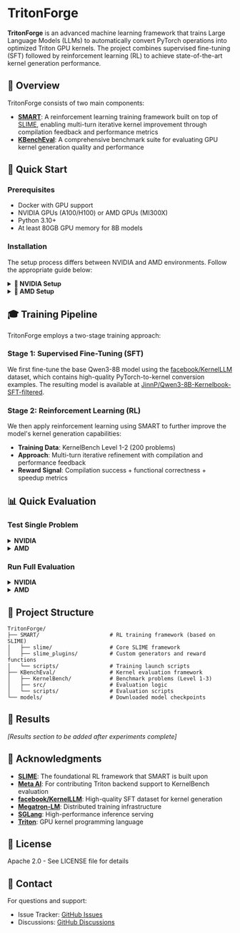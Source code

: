 # TritonForge

**TritonForge** is an advanced machine learning framework that trains Large Language Models (LLMs) to automatically convert PyTorch operations into optimized Triton GPU kernels. The project combines supervised fine-tuning (SFT) followed by reinforcement learning (RL) to achieve state-of-the-art kernel generation performance.

## 🎯 Overview

TritonForge consists of two main components:

- **[SMART](SMART/)**: A reinforcement learning training framework built on top of [SLIME](https://github.com/THUDM/slime), enabling multi-turn iterative kernel improvement through compilation feedback and performance metrics
- **[KBenchEval](KBenchEval/)**: A comprehensive benchmark suite for evaluating GPU kernel generation quality and performance

## 🚀 Quick Start

### Prerequisites

- Docker with GPU support
- NVIDIA GPUs (A100/H100) or AMD GPUs (MI300X)
- Python 3.10+
- At least 80GB GPU memory for 8B models

### Installation

The setup process differs between NVIDIA and AMD environments. Follow the appropriate guide below:

<details>
<summary><b>📗 NVIDIA Setup</b></summary>

#### 1. Launch Docker Container

```bash
docker pull zhuzilin/slime:20250706-v2

docker run --rm --gpus all --ipc=host --shm-size=128g \
  --ulimit memlock=-1 --ulimit stack=67108864 \
  -v $HOME:$HOME \
  -it zhuzilin/slime:20250706-v2 /bin/bash
```

#### 2. Clone Repository

```bash
git clone https://github.com/RLsys-Foundation/TritonForge.git
cd TritonForge
```

#### 3. Setup KBenchEval

```bash
cd KBenchEval

# Create virtual environment
python -m venv .venv
source .venv/bin/activate

# Install dependencies
pip install --upgrade pip
pip install -e .
```

#### 4. Setup SMART

```bash
cd ../SMART
pip install -e .
```

#### 5. Download Models

```bash
# Create models directory
mkdir -p models

# Hugging Face format of fine-tuned Qwen3-8B model (for evaluation)
huggingface-cli download JinnP/Qwen3-8B-Kernelbook-SFT-HF --local-dir models/Qwen3-8B-Kernelbook-SFT-HF

# Megatron format of fine-tuned Qwen3-8B model (for continued training)
huggingface-cli download JinnP/Qwen3-8B-Kernelbook-SFT-filtered --local-dir models/Qwen3-8B-Kernelbook-SFT-filtered

# Base Qwen3-8B model (HuggingFace format)
huggingface-cli download Qwen/Qwen3-8B --local-dir models/Qwen3-8B

# Base Qwen3-8B model (Megatron format)
huggingface-cli download zyzshishui0627/Qwen3-8B_torch_dist --local-dir models/Qwen3-8B_torch_dist
```

</details>

<details>
<summary><b>📕 AMD Setup</b></summary>

#### 1. Allocate Compute Node (Azure)

```bash
tmux new-session -d -s kernel_agent_node_0

salloc --nodes=1 --exclusive --gres=gpu:8 \
          --time=120-00:00:00 \
          --nodelist=pdfc-aig-00001N \
          --job-name=Kernel-Agent
```

#### 2. Launch Docker Container

```bash
docker pull rlsys/april:slime_ubuntu22.04_rocm6.3.4-patch-numa_vllm0.8.5-patch_sglang0.4.7_megatron-core-patch_ray0.47-patch_apex_vim

docker run -it \
  --device /dev/dri \
  --device /dev/kfd \
  -p 8265:8265 \
  --group-add video \
  --cap-add SYS_PTRACE \
  --security-opt seccomp=unconfined \
  --privileged \
  -v $HOME/.ssh:/root/.ssh \
  -v $HOME:$HOME \
  --shm-size 128G \
  --name slime_dev \
  --ulimit memlock=-1 \
  --ulimit stack=67108864 \
  -w $PWD \
  rlsys/april:slime_ubuntu22.04_rocm6.3.4-patch-numa_vllm0.8.5-patch_sglang0.4.7_megatron-core-patch_ray0.47-patch_apex_vim \
  /bin/bash
```

#### 3. Clone Repository

```bash
# Clone SMART (SLIME fork)
git clone git@github.com:SwordFaith/slime.git SMART
cd SMART
git checkout dev-Azure

# Clone KBenchEval  
cd ..
git clone git@github.com:SwordFaith/KernelBench.git KBenchEval
cd KBenchEval
git checkout AMD-ver
```

#### 4. Set AMD Environment Variables

```bash
# Set AMD environment variables
export ROCM_HOME=/opt/rocm
export HIP_PLATFORM=amd
export PYTORCH_ROCM_ARCH=gfx942
export PATH=$ROCM_HOME/bin:$PATH
export LD_LIBRARY_PATH=$ROCM_HOME/lib:$LD_LIBRARY_PATH
export SGLANG_API_KEY=local-key
export PYTHONPATH=/workspace/KernelBench:$PYTHONPATH

# AMD optimizations
export HSA_ENABLE_SDMA=0

# Prevent GPU core dumps
export HSA_ENABLE_COREDUMP=0
export AMD_LOG_LEVEL=0
export ROCM_DISABLE_CRASH_DUMP=1
export HIP_ENABLE_COREDUMP=0
export HSA_TOOLS_LIB=/opt/rocm/lib/librocm-debug-agent.so.2:0
export GPU_MAX_HW_QUEUES=1
```

#### 5. Setup KBenchEval

```bash
cd KBenchEval

# Install additional dependencies
pip install pydra_config==0.0.15
cd /usr/local/lib/python3.12/dist-packages && ln -sf pydra_config pydra
cd -

pip install together google-generativeai
pip install -e .
```

#### 6. Setup SMART

```bash
cd ../SMART
pip install -e .
```

#### 7. Download Models

```bash
# Create models directory
mkdir -p models

# Download the same models as NVIDIA setup
huggingface-cli download JinnP/Qwen3-8B-Kernelbook-SFT-HF --local-dir models/Qwen3-8B-Kernelbook-SFT-HF
huggingface-cli download JinnP/Qwen3-8B-Kernelbook-SFT-filtered --local-dir models/Qwen3-8B-Kernelbook-SFT-filtered
huggingface-cli download Qwen/Qwen3-8B --local-dir models/Qwen3-8B
huggingface-cli download zyzshishui0627/Qwen3-8B_torch_dist --local-dir models/Qwen3-8B_torch_dist
```

</details>

## 🎓 Training Pipeline

TritonForge employs a two-stage training approach:

### Stage 1: Supervised Fine-Tuning (SFT)

We first fine-tune the base Qwen3-8B model using the [facebook/KernelLLM](https://huggingface.co/datasets/facebook/KernelLLM) dataset, which contains high-quality PyTorch-to-kernel conversion examples. The resulting model is available at [JinnP/Qwen3-8B-Kernelbook-SFT-filtered](https://huggingface.co/JinnP/Qwen3-8B-Kernelbook-SFT-filtered).

### Stage 2: Reinforcement Learning (RL)

We then apply reinforcement learning using SMART to further improve the model's kernel generation capabilities:

- **Training Data**: KernelBench Level 1-2 (200 problems)
- **Approach**: Multi-turn iterative refinement with compilation and performance feedback
- **Reward Signal**: Compilation success + functional correctness + speedup metrics

## 📊 Quick Evaluation

### Test Single Problem

<details>
<summary><b>NVIDIA</b></summary>

```bash
cd KBenchEval
source .venv/bin/activate

python scripts/generate_and_eval_single_sample.py \
  dataset_src="huggingface" \
  level=1 \
  problem_id=19 \
  verbose_logging=true
```

</details>

<details>
<summary><b>AMD</b></summary>

```bash
cd KBenchEval

export OPENAI_API_KEY="dummy-key"
python scripts/generate_and_eval_single_sample.py \
  dataset_src=local \
  level=1 \
  problem_id=19 \
  gpu_arch='["MI300X"]' \
  backend=triton \
  server_type=sglang \
  eval_device=0 \
  verbose=True
```

</details>

### Run Full Evaluation

<details>
<summary><b>NVIDIA</b></summary>

```bash
cd SMART
# Multi-turn kernel generation training
bash scripts/run_agent_kbench_qwen3_8B_sft_fixed.sh
```

</details>

<details>
<summary><b>AMD</b></summary>

```bash
# Terminal 1: Launch SGLang server
cd KBenchEval
HIP_VISIBLE_DEVICES=2,3 python3 -m sglang.launch_server \
  --model-path models/Qwen3-8B-Kernelbook-SFT-HF \
  --tp 2 \
  --trust-remote-code \
  --host 0.0.0.0 \
  --port 30000

# Terminal 2: Run evaluation
cd KBenchEval
python kernelbench_amd_tools/scripts/run_qwen3_evaluation_robust.py --levels 1,2
```

</details>

## 📁 Project Structure

```
TritonForge/
├── SMART/                      # RL training framework (based on SLIME)
│   ├── slime/                  # Core SLIME framework
│   ├── slime_plugins/          # Custom generators and reward functions
│   └── scripts/                # Training launch scripts
├── KBenchEval/                 # Kernel evaluation framework
│   ├── KernelBench/            # Benchmark problems (Level 1-3)
│   ├── src/                    # Evaluation logic
│   └── scripts/                # Evaluation scripts
└── models/                     # Downloaded model checkpoints
```

## 🔬 Results

*[Results section to be added after experiments complete]*

## 🙏 Acknowledgments

- **[SLIME](https://github.com/THUDM/slime)**: The foundational RL framework that SMART is built upon
- **[Meta AI](https://ai.meta.com/)**: For contributing Triton backend support to KernelBench evaluation
- **[facebook/KernelLLM](https://huggingface.co/datasets/facebook/KernelLLM)**: High-quality SFT dataset for kernel generation
- **[Megatron-LM](https://github.com/NVIDIA/Megatron-LM)**: Distributed training infrastructure
- **[SGLang](https://github.com/sgl-project/sglang)**: High-performance inference serving
- **[Triton](https://github.com/openai/triton)**: GPU kernel programming language

## 📄 License

Apache 2.0 - See LICENSE file for details

## 📧 Contact

For questions and support:
- Issue Tracker: [GitHub Issues](https://github.com/RLsys-Foundation/TritonForge/issues)
- Discussions: [GitHub Discussions](https://github.com/RLsys-Foundation/TritonForge/discussions)